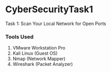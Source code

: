 # CyberSecurityTask1
Task 1: Scan Your Local Network for Open Ports

<h3>Tools Used</h3>
<ol>
<li>VMware Workstation Pro</li>
<li>Kali Linux (Guest OS)</li>
<li>Nmap (Network Mapper)</li>
<li>Wireshark (Packet Analyzer)</li>
</ol>
